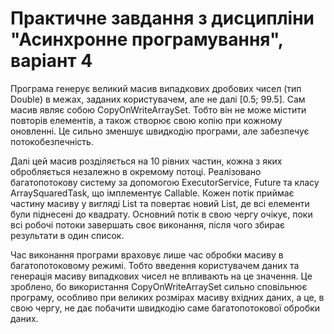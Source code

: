 # Практичне завдання з дисципліни "Асинхронне програмування", варіант 4

Програма генерує великий масив випадкових дробових чисел (тип Double) в межах, заданих користувачем, але не далі [0.5; 99.5]. Сам масив являє собою CopyOnWriteArraySet<Double>. Тобто він не може містити повторів елементів, а також створює свою копію при кожному оновленні. Це сильно зменшує швидкодію програми, але забезпечує потокобезпечність.

Далі цей масив розділяється на 10 рівних частин, кожна з яких обробляється незалежно в окремому потоці. Реалізовано багатопотокову систему за допомогою ExecutorService, Future та класу ArraySquaredTask, що імплементує Callable. Кожен потік приймає частину масиву у вигляді List<Double> та повертає новий List<Double>, де всі елементи були піднесені до квадрату. Основний потік в свою чергу очікує, поки всі робочі потоки завершать своє виконання, після чого збирає результати в один список.

Час виконання програми враховує лише час обробки масиву в багатопотоковому режимі. Тобто введення користувачем даних та генерація масиву випадкових чисел не впливають на це значення. Це зроблено, бо використання CopyOnWriteArraySet сильно сповільнює програму, особливо при великих розмірах масиву вхідних даних, а це, в свою чергу, не дає побачити швидкодію саме багатопотокової обробки даних.
